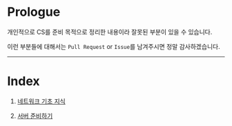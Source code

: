 


# Prologue
개인적으로 CS를 준비 목적으로 정리한 내용이라 잘못된 부분이 있을 수 있습니다.

이런 부분들에 대해서는 `Pull Request` or `Issue`를 남겨주시면 정말 감사하겠습니다.

---

# Index

1. [네트워크 기초 지식](https://github.com/chldbtjd2272/csbox/tree/master/Network/%EB%84%A4%ED%8A%B8%EC%9B%8C%ED%81%AC%20%EA%B8%B0%EC%B4%88%20%EC%A7%80%EC%8B%9D)

2. [서버 준비하기](https://github.com/chldbtjd2272/csbox/tree/master/Network/%EC%84%9C%EB%B2%84%20%EC%A4%80%EB%B9%84%ED%95%98%EA%B8%B0)

